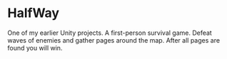 # HalfWay

One of my earlier Unity projects. A first-person survival game. Defeat waves of enemies and gather pages around the map.
After all pages are found you will win.
